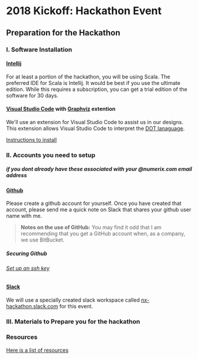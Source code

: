 # 2018 Kickoff: Hackathon Event

## Preparation for the Hackathon

### I. Software Installation
#### [Intellij](http://mdp.tylingsoft.com/)
For at least a portion of the hackathon, you will be using Scala.  The preferred IDE for Scala is Intellij.  It would be best if you use the ultimate edition.  While this requires a subscription, you can get a trial edition of the software for 30 days.
#### [Visual Studio Code](http://https://code.visualstudio.com) with [Graphviz](./doc/GraphViz.md) extention
We'll use an extension for Visual Studio Code to assist us in our designs.  This extension allows Visual Studio Code to interpret the [DOT lanaguage](https://en.wikipedia.org/wiki/DOT_graph_description_language).

[Instructions to install](./doc/GraphViz.md)


### II. Accounts you need to setup 
##### if you dont already have these associated with your @numerix.com email address

#### [Github](http://www.github.com)
Please create a github account for yourself.  Once you have created that account, please send me a quick note on Slack that shares your github user name with me.
> **Notes on the use of GitHub:**  You may find it odd that I am recommending that you get a GitHub account when, as a company, we use BitBucket.  

##### Securing Github
###### [Set up an ssh key](/docs/setting-up-ssh.md)



#### [Slack](https://www.slack.com)
We will use a specially created slack workspace called [nx-hackathon.slack.com](https://nx-hackathon.slack.com) for this event.


### III. Materials to Prepare you for the hackathon

### Resources
[Here is a list of resources](./doc/resource-index.md)